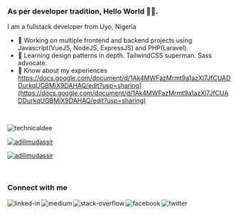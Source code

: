 ### As per developer tradition, Hello World 👋🏾.
I am a fullstack developer from Uyo, Nigeria
- 🔭 Working on multiple frontend and backend projects using Javascript(VueJS, NodeJS, ExpressJS) and PHP(Laravel).
- 🌱 Learning design patterns in depth. TailwindCSS superman. Sass advocate.
- 📄 Know about my experiences https://docs.google.com/document/d/1Ak4MWFazMrmt9a1azXl7JfCUADDurkqUGBMiX9DAHAQ/edit?usp=sharing](https://docs.google.com/document/d/1Ak4MWFazMrmt9a1azXl7JfCUADDurkqUGBMiX9DAHAQ/edit?usp=sharing)
<br>

<p align="left"> <img src="https://komarev.com/ghpvc/?username=technicaldee&label=Profile%20views&color=ffdd10&style=flat" alt="technicaldee" /> </p>

<p align="left"> <a href="https://github.com/ryo-ma/github-profile-trophy"><img src="https://github-profile-trophy.vercel.app/?username=technicaldee" alt="adilimudassir" /></a> </p>

<p align="left"> <a href="https://twitter.com/adilimudassir" target="blank"><img src="https://img.shields.io/twitter/follow/adilimudassir?logo=twitter&style=for-the-badge" alt="adilimudassir" /></a> </p>

<br>
<h3> Connect with me </h3>
<a href="https://www.linkedin.com/in/TechnicalDee"><img align="left" alt="linked-in" src="https://img.shields.io/badge/linkedin-%230077B5.svg?&style=for-the-badge&logo=linkedin&logoColor=white" /></a>
<a href="https://medium.com/@realedidiong"><img align="left" alt="medium" src="https://img.shields.io/badge/medium-%2312100E.svg?&style=for-the-badge&logo=medium&logoColor=white" /></a>
<a href="https://stackoverflow.com/users/10618710/edidiong-udoh"><img align="left" alt="stack-overflow" src="https://img.shields.io/badge/stack%20overflow-FE7A16?logo=stack-overflow&logoColor=white&style=for-the-badge" /></a>
<a href="https://www.facebook.com/iamedidiong/"><img align="left" alt="facebook" src="https://img.shields.io/badge/facebook-%231877F2.svg?&style=for-the-badge&logo=facebook&logoColor=white" /></a>
<a href="https://twitter.com/TechnicalDee"><img align="left" alt="twitter" src="https://img.shields.io/badge/twitter-%231DA1F2.svg?&style=for-the-badge&logo=twitter&logoColor=white" /></a>
<br>
<br>
